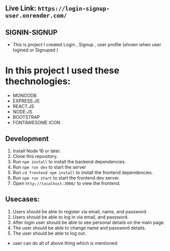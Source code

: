 ## Live Link: `https://login-signup-user.onrender.com/`

## SIGNIN-SIGNUP

- This is project I created Login , Signup , user profile (shown when user logined or Signuped )

# In this project I used these thechnologies:

- MONGODB
- EXPRESS.JS
- REACT.JS
- NODE.JS
- BOOTSTRAP
- FONTAWESOME ICON

## Development

1. Install Node 16 or later.
2. Clone this repository.
3. Run `npm install` to install the backend dependencies.
4. Run `npm run dev` to start the server
5. Run `cd frontend npm install` to install the frontend dependencies.
6. Run `npm run start` to start the frontend dev server.
7. Open `http://localhost:3000/` to view the frontend.

## Usecases:

1. Users should be able to register via email, name, and password.
2. Users should be able to log in via email, and password.
3. After login user should be able to see personal details on the main page.
4. The user should be able to change name and password details.
5. The user should be able to log out.

- user can do all of above thing which is mentioned
